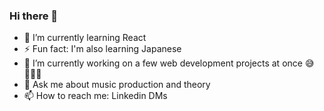 ### Hi there 👋
- 🌱 I’m currently learning React
- ⚡ Fun fact: I'm also learning Japanese 
- 🔭 I’m currently working on a few web development projects at once 😅🤷🏽‍♀️
- 💬 Ask me about music production and theory
- 📫 How to reach me: Linkedin DMs

<!--
**Kiyo-io/Kiyo-io** is a ✨ _special_ ✨ repository because its `README.md` (this file) appears on your GitHub profile.

Here are some ideas to get you started:

- 👯 I’m looking to collaborate on ...
- 🤔 I’m looking for help with ...
- 😄 Pronouns: ...
-->
